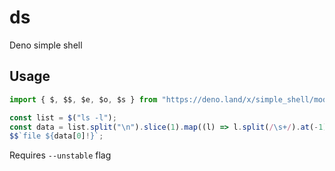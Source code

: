 # ds

Deno simple shell

## Usage

```ts
import { $, $$, $e, $o, $s } from "https://deno.land/x/simple_shell/mod.ts";

const list = $("ls -l");
const data = list.split("\n").slice(1).map((l) => l.split(/\s+/).at(-1));
$$`file ${data[0]!}`;
```

Requires `--unstable` flag
